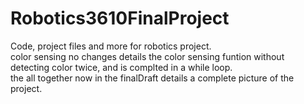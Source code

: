 # Robotics3610FinalProject
Code, project files and more for robotics project. 
</br> color sensing no changes details the color sensing funtion
without detecting color twice, and is complted in a while loop.
</br>the all together now in the finalDraft details a complete picture of the project. 
